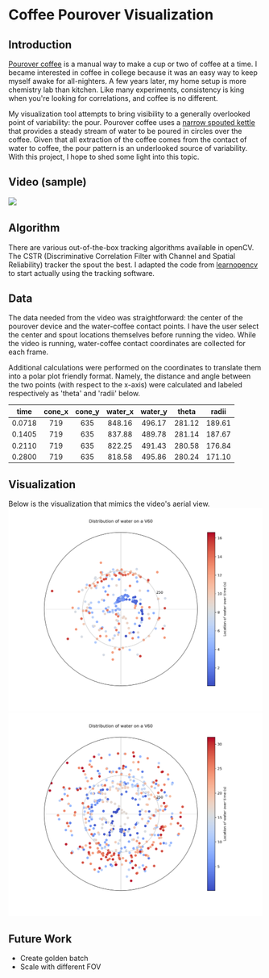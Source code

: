 # Coffee Pourover Visualization

## Introduction
[Pourover coffee](https://www.seriouseats.com/2014/06/make-better-pourover-coffee-how-pourover-works-temperature-timing.html) is a manual way to make a cup or two of coffee at a time. I became interested in coffee in college because it was an easy way to keep myself awake for all-nighters. A few years later, my home setup is more chemistry lab than kitchen. Like many experiments, consistency is king when you're looking for correlations, and coffee is no different. 

My visualization tool attempts to bring visibility to a generally overlooked point of variability: the pour. Pourover coffee uses a [narrow spouted kettle](https://www.google.com/search?tbm=isch&q=gooseneck+kettle) that provides a steady stream of water to be poured in circles over the coffee. Given that all extraction of the coffee comes from the contact of water to coffee, the pour pattern is an underlooked source of variability. With this project, I hope to shed some light into this topic.

## Video (sample)
![](https://media.giphy.com/media/Riyf0ealXqOoNG3i5j/giphy.gif)

## Algorithm
There are various out-of-the-box tracking algorithms available in openCV. The CSTR (Discriminative Correlation Filter with Channel and Spatial Reliability) tracker the spout the best. I adapted the code from [learnopencv](https://www.learnopencv.com/object-tracking-using-opencv-cpp-python/) to start actually using the tracking software. 

## Data
The data needed from the video was straightforward: the center of the pourover device and the water-coffee contact points. I have the user select the center and spout locations themselves before running the video. While the video is running, water-coffee contact coordinates are collected for each frame.

Additional calculations were performed on the coordinates to translate them into a polar plot friendly format. Namely, the distance and angle between the two points (with respect to the x-axis) were calculated and labeled respectively as 'theta' and 'radii' below.

time | cone_x |cone_y	| water_x	| water_y	| theta	| radii
:---: | :---: | :---: | :---: | :---: | :---: | :---:
0.0718 | 719 |	635	| 848.16	| 496.17	| 281.12 | 189.61
0.1405 | 719 | 635	| 837.88	| 489.78	| 281.14	| 187.67
0.2110 | 719	| 635	| 822.25	| 491.43	| 280.58	| 176.84
0.2800 | 719	| 635	| 818.58	| 495.86	| 280.24	| 171.10

## Visualization
Below is the visualization that mimics the video's aerial view.
![](/Images/pour1_1_water_v60.png)
![](/Images/pour1_2_water_v60.png)

## Future Work
* Create golden batch
* Scale with different FOV
